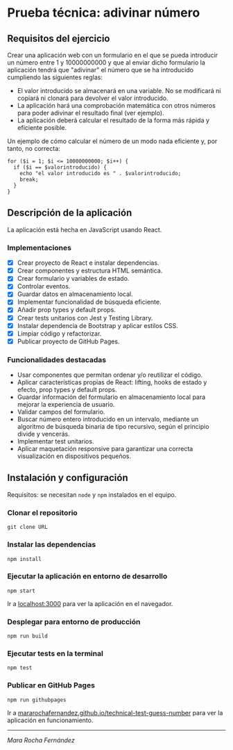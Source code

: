 # Prueba técnica: adivinar número

## Requisitos del ejercicio

Crear una aplicación web con un formulario en el que se pueda introducir un número entre 1 y 10000000000 y que al enviar dicho formulario la aplicación tendrá que "adivinar" el número que se ha introducido cumpliendo las siguientes reglas:

- El valor introducido se almacenará en una variable. No se modificará ni copiará ni clonará para devolver el valor introducido.
- La aplicación hará una comprobación matemática con otros números para poder adivinar el resultado final (ver ejemplo).
- La aplicación deberá calcular el resultado de la forma más rápida y eficiente posible.

Un ejemplo de cómo calcular el número de un modo nada eficiente y, por tanto, no correcta:

```
for ($i = 1; $i <= 10000000000; $i++) {
  if ($i == $valorintroducido) {
    echo "el valor introducido es " . $valorintroducido;
    break;
  }
}
```

## Descripción de la aplicación

La aplicación está hecha en JavaScript usando React.

### Implementaciones

- [x] Crear proyecto de React e instalar dependencias.
- [x] Crear componentes y estructura HTML semántica.
- [x] Crear formulario y variables de estado.
- [x] Controlar eventos.
- [x] Guardar datos en almacenamiento local.
- [x] Implementar funcionalidad de búsqueda eficiente.
- [x] Añadir prop types y default props.
- [x] Crear tests unitarios con Jest y Testing Library.
- [x] Instalar dependencia de Bootstrap y aplicar estilos CSS.
- [x] Limpiar código y refactorizar.
- [x] Publicar proyecto de GitHub Pages.

### Funcionalidades destacadas

- Usar componentes que permitan ordenar y/o reutilizar el código.
- Aplicar características propias de React: lifting, hooks de estado y efecto, prop types y default props.
- Guardar información del formulario en almacenamiento local para mejorar la experiencia de usuario.
- Validar campos del formulario.
- Buscar número entero introducido en un intervalo, mediante un algoritmo de búsqueda binaria de tipo recursivo, según el principio divide y vencerás.
- Implementar test unitarios.
- Aplicar maquetación responsive para garantizar una correcta visualización en dispositivos pequeños.

## Instalación y configuración

Requisitos: se necesitan `node` y `npm` instalados en el equipo.

### Clonar el repositorio

```
git clone URL
```

### Instalar las dependencias

```
npm install
```

### Ejecutar la aplicación en entorno de desarrollo

```
npm start
```

Ir a [localhost:3000](http://localhost:3000) para ver la aplicación en el navegador.

### Desplegar para entorno de producción

```
npm run build
```

### Ejecutar tests en la terminal

```
npm test
```

### Publicar en GitHub Pages

```
npm run githubpages
```

Ir a [mararochafernandez.github.io/technical-test-guess-number](https://mararochafernandez.github.io/technical-test-guess-number/) para ver la aplicación en funcionamiento.

---

_Mara Rocha Fernández_


